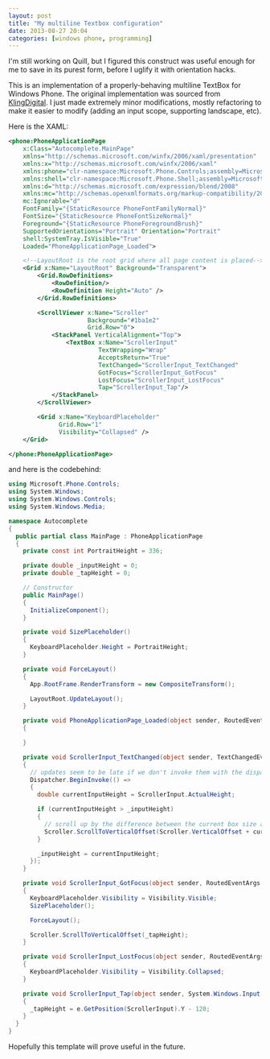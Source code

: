 ```yaml
---
layout: post
title: "My multiline Textbox configuration"
date: 2013-08-27 20:04
categories: [windows phone, programming]
---
```


I'm still working on Quill, but I figured this construct was useful enough for me to save in its
purest form, before I uglify it with orientation hacks.

This is an implementation of a properly-behaving multiline TextBox for Windows Phone. The original implementation
was sourced from [KlingDigital](http://klingdigital.net/2013/06/scrollviewer-and-multiline-textbox-windowsphone).
I just made extremely minor modifications, mostly refactoring to make it easier to modify (adding an input scope,
supporting landscape, etc).

Here is the XAML:

``` xml
<phone:PhoneApplicationPage
    x:Class="Autocomplete.MainPage"
    xmlns="http://schemas.microsoft.com/winfx/2006/xaml/presentation"
    xmlns:x="http://schemas.microsoft.com/winfx/2006/xaml"
    xmlns:phone="clr-namespace:Microsoft.Phone.Controls;assembly=Microsoft.Phone"
    xmlns:shell="clr-namespace:Microsoft.Phone.Shell;assembly=Microsoft.Phone"
    xmlns:d="http://schemas.microsoft.com/expression/blend/2008"
    xmlns:mc="http://schemas.openxmlformats.org/markup-compatibility/2006"
    mc:Ignorable="d"
    FontFamily="{StaticResource PhoneFontFamilyNormal}"
    FontSize="{StaticResource PhoneFontSizeNormal}"
    Foreground="{StaticResource PhoneForegroundBrush}"
    SupportedOrientations="Portrait" Orientation="Portrait"
    shell:SystemTray.IsVisible="True"
    Loaded="PhoneApplicationPage_Loaded">

    <!--LayoutRoot is the root grid where all page content is placed-->
    <Grid x:Name="LayoutRoot" Background="Transparent">
        <Grid.RowDefinitions>
            <RowDefinition/>
            <RowDefinition Height="Auto" />
        </Grid.RowDefinitions>

        <ScrollViewer x:Name="Scroller"
                      Background="#1ba1e2"
                      Grid.Row="0">
            <StackPanel VerticalAlignment="Top">
                <TextBox x:Name="ScrollerInput"
                         TextWrapping="Wrap"
                         AcceptsReturn="True"
                         TextChanged="ScrollerInput_TextChanged"
                         GotFocus="ScrollerInput_GotFocus"
                         LostFocus="ScrollerInput_LostFocus"
                         Tap="ScrollerInput_Tap"/>
            </StackPanel>
        </ScrollViewer>

        <Grid x:Name="KeyboardPlaceholder"
              Grid.Row="1"
              Visibility="Collapsed" />
    </Grid>    

</phone:PhoneApplicationPage>
```

and here is the codebehind:

``` csharp
using Microsoft.Phone.Controls;
using System.Windows;
using System.Windows.Controls;
using System.Windows.Media;

namespace Autocomplete
{
  public partial class MainPage : PhoneApplicationPage
  {
    private const int PortraitHeight = 336;

    private double _inputHeight = 0;
    private double _tapHeight = 0;

    // Constructor
    public MainPage()
    {
      InitializeComponent();
    }

    private void SizePlaceholder()
    {
      KeyboardPlaceholder.Height = PortraitHeight;
    }

    private void ForceLayout()
    {
      App.RootFrame.RenderTransform = new CompositeTransform();

      LayoutRoot.UpdateLayout();
    }

    private void PhoneApplicationPage_Loaded(object sender, RoutedEventArgs e)
    {

    }

    private void ScrollerInput_TextChanged(object sender, TextChangedEventArgs e)
    {
      // updates seem to be late if we don't invoke them with the dispatcher
      Dispatcher.BeginInvoke(() =>
      {
        double currentInputHeight = ScrollerInput.ActualHeight;

        if (currentInputHeight > _inputHeight)
        {
          // scroll up by the difference between the current box size and the old box size
          Scroller.ScrollToVerticalOffset(Scroller.VerticalOffset + currentInputHeight - _inputHeight);
        }

        _inputHeight = currentInputHeight;
      });
    }

    private void ScrollerInput_GotFocus(object sender, RoutedEventArgs e)
    {
      KeyboardPlaceholder.Visibility = Visibility.Visible;
      SizePlaceholder();

      ForceLayout();

      Scroller.ScrollToVerticalOffset(_tapHeight);
    }

    private void ScrollerInput_LostFocus(object sender, RoutedEventArgs e)
    {
      KeyboardPlaceholder.Visibility = Visibility.Collapsed;
    }

    private void ScrollerInput_Tap(object sender, System.Windows.Input.GestureEventArgs e)
    {
      _tapHeight = e.GetPosition(ScrollerInput).Y - 120;
    }
  }
}
```

Hopefully this template will prove useful in the future.

